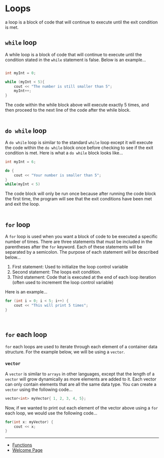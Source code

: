 # Loops 
a loop is a block of code that will continue to execute until the exit condition is met.

## `while` loop
A while loop is a block of code that will continue to execute until the condition stated in the `while` statement is false. Below is an example...
```C++

int myInt = 0;

while (myInt < 5){
    cout << "The number is still smaller than 5";
    myInt++;
}
```
The code within the while block above will execute exactly 5 times, and then proceed to the next line of the code after the while block.
<br> <br>
## `do while` loop
A `do while` loop is similar to the standard `while` loop except it will execute the code within the `do while` block once before checking to see if the exit condition is met. Here is what a `do while` block looks like...
```C++
int myInt = 6;

do {
    cout << "Your number is smaller than 5";
}
while(myInt < 5)
```
The code block will only be run once because after running the code block the first time, the program will see that the exit conditions have been met and exit the loop.
<br><br>

## `for` loop
A `for` loop is used when you want a block of code to be executed a specific number of times. There are three statements that must be included in the parentheses after the `for` keyword. Each of these statements will be separated by a semicolon. The purpose of each statement will be described below...

1. First statement: Used to initialize the loop control variable
2. Second statement: The loops exit condition.
3. Third statement: Code that is executed at the end of each loop iteration (often used to increment the loop control variable)

Here is an example...
```C++
for (int i = 0; i < 5; i++) {
    cout << "This will print 5 times";
}
```
<br>

## `for` each loop
`for` each loops are used to iterate through each element of a container data structure. For the example below, we will be using a `vector`. 
### `vector`
A `vector` is similar to `arrays` in other languages, except that the length of a `vector` will grow dynamically as more elements are added to it. Each vector can only contain elements that are all the same data type. You can create a `vector` using the following code...
```C++
vector<int> myVector{ 1, 2, 3, 4, 5};
```
Now, if we wanted to print out each element of the vector above using a `for` each loop, we would use the following code...
```C++
for(int x: myVector) {
    cout << x;
}
```
---
- [Functions](./functions.md)
- [Welcome Page](./welcome.md)
